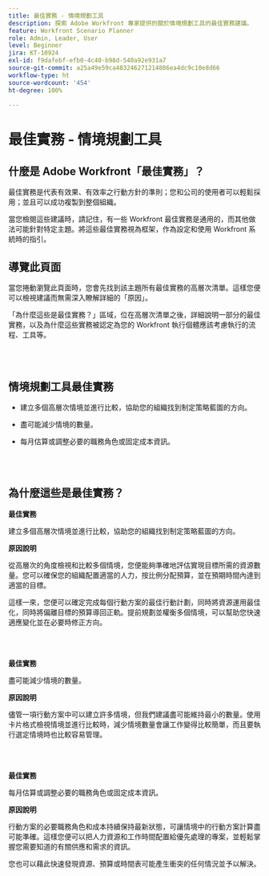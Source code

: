 ```yaml
---
title: 最佳實務 - 情境規劃工具
description: 探索 Adobe Workfront 專家提供的關於情境規劃工具的最佳實務建議。
feature: Workfront Scenario Planner
role: Admin, Leader, User
level: Beginner
jira: KT-10924
exl-id: f9dafebf-efb0-4c40-b98d-540a92e931a7
source-git-commit: a25a49e59ca483246271214886ea4dc9c10e8d66
workflow-type: ht
source-wordcount: '454'
ht-degree: 100%

---
```


# 最佳實務 - 情境規劃工具

## 什麼是 Adobe Workfront「最佳實務」？

最佳實務是代表有效果、有效率之行動方針的準則；您和公司的使用者可以輕鬆採用；並且可以成功複製到整個組織。

當您檢閱這些建議時，請記住，有一些 Workfront 最佳實務是通用的，而其他做法可能針對特定主題。將這些最佳實務視為框架，作為設定和使用 Workfront 系統時的指引。

## 導覽此頁面

當您捲動瀏覽此頁面時，您會先找到該主題所有最佳實務的高層次清單。這樣您便可以檢視建議而無需深入瞭解詳細的「原因」。

「為什麼這些是最佳實務？」區域，位在高層次清單之後，詳細說明一部分的最佳實務，以及為什麼這些實務被認定為您的 Workfront 執行個體應該考慮執行的流程、工具等。

</br>
</br>

## 情境規劃工具最佳實務

* 建立多個高層次情境並進行比較，協助您的組織找到制定策略藍圖的方向。

* 盡可能減少情境的數量。

* 每月估算或調整必要的職務角色或固定成本資訊。

</br>
</br>

## 為什麼這些是最佳實務？

**最佳實務**

建立多個高層次情境並進行比較，協助您的組織找到制定策略藍圖的方向。



**原因說明**

從高層次的角度檢視和比較多個情境，您便能夠準確地評估實現目標所需的資源數量。您可以確保您的組織配置適當的人力，按比例分配預算，並在預期時間內達到適當的目標。



這樣一來，您便可以確定完成每個行動方案的最佳行動計劃，同時將資源運用最佳化，同時將偏離目標的預算導回正軌。提前規劃並權衡多個情境，可以幫助您快速適應變化並在必要時修正方向。

</br>
</br>

**最佳實務**

盡可能減少情境的數量。



**原因說明**

儘管一項行動方案中可以建立許多情境，但我們建議盡可能維持最小的數量。使用卡片格式檢視情境並進行比較時，減少情境數量會讓工作變得比較簡單，而且要執行選定情境時也比較容易管理。

</br>
</br>

**最佳實務**

每月估算或調整必要的職務角色或固定成本資訊。

**原因說明**

行動方案的必要職務角色和成本持續保持最新狀態，可讓情境中的行動方案計算盡可能準確。這樣您便可以把人力資源和工作時間配置給優先處理的專案，並輕鬆掌握您需要知道的有關供應和需求的資訊。



您也可以藉此快速發現資源、預算或時間表可能產生衝突的任何情況並予以解決。
